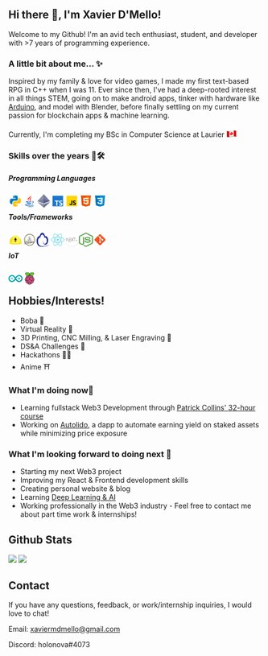 ## Hi there 👋, I'm Xavier D'Mello!
Welcome to my Github! I'm an avid tech enthusiast, student, and developer with >7 years of programming experience.

### A little bit about me... ✨
Inspired by my family & love for video games, I made my first text-based RPG in C++ when I was 11. Ever since then, I've had a deep-rooted interest in all things STEM, going on to make android apps, tinker with hardware like [Arduino](https://www.arduino.cc/), and model with Blender, before finally settling on my current passion for blockchain apps & machine learning.  

Currently, I'm completing my BSc in Computer Science at Laurier <img src="images/flag-canada.png" width="21" height="21"/>

### Skills over the years 👷🛠️
##### Programming Languages
<img align="left" src="./images/python.svg" width="28" height="28">
<img align="left" src="./images/java.svg" width="28" height="28">
<img align="left" src="./images/ethereum.svg" width="28" height="28">
<img align="left" src="./images/typescript.svg" width="28" height="28">
<img align="left" src="./images/javascript.svg" width="28" height="28">
<img align="left" src="./images/html.svg" width="28" height="28">
<img align="left" src="./images/css3.svg" width="28" height="28"><br/>

#####  Tools/Frameworks
<img align="left" src="./images/hardhat.png" width="28" height="28">
<img align="left" src="./images/brownie.png" width="28" height="28">
<img align="left" src="./images/ethers.svg" width="28" height="28">
<img align="left" src="./images/react.svg" width="28" height="28">
<img align="left" src="./images/nextjs.png" width="28" height="28">
<img align="left" src="./images/node.png" width="28" height="28">
<img align="left" src="./images/git.svg" width="28" height="28"><br/>

##### IoT
<img align="left" src="./images/arduino.svg" width="28" height="28">
<img align="left" src="./images/raspberry-pi.svg" width="28" height="28"><br/>

## Hobbies/Interests!
- Boba 🍵
- Virtual Reality 🥽    
- 3D Printing, CNC Milling, & Laser Engraving 👷
- DS&A Challenges 💪
- Hackathons 👨‍💻
- Anime ⛩️ </br>

### What I'm doing now🔎
- Learning fullstack Web3 Development through [Patrick Collins' 32-hour course](https://www.youtube.com/watch?v=gyMwXuJrbJQ)
- Working on [Autolido](https://github.com/xavierdmello/Autolido), a dapp to automate earning yield on staked assets while minimizing price exposure

### What I'm looking forward to doing next 🔮
- Starting my next Web3 project
- Improving my React & Frontend development skills
- Creating personal website & blog
- Learning [Deep Learning & AI](https://course.fast.ai/)
- Working professionally in the Web3 industry - Feel free to contact me about part time work & internships!

## Github Stats
<img height="150px" src="https://github-readme-stats.vercel.app/api?username=xavierdmello&hide_border=true&show_icons=true&include_all_commits=false&count_private=true&line_height=24&text_color=ffffff&icon_color=ffffff&bg_color=0,fd1d1d,e1306c,c13584,833ab4&title_color=ffffff"/> <img height="150px" src="https://github-readme-stats.vercel.app/api/top-langs/?username=xavierdmello&hide=html&hide_border=true&card_width=320&layout=compact&langs_count=7&text_color=ffffff&icon_color=ffffff&bg_color=0,833ab4,5851db,405de6&title_color=ffffff"/>

## Contact
If you have any questions, feedback, or work/internship inquiries, I would love to chat!

Email: xaviermdmello@gmail.com

Discord: holonova#4073
